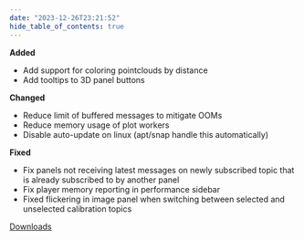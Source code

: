 ```yaml
---
date: "2023-12-26T23:21:52"
hide_table_of_contents: true
---
```

**Added**
- Add support for coloring pointclouds by distance
- Add tooltips to 3D panel buttons

**Changed**
- Reduce limit of buffered messages to mitigate OOMs
- Reduce memory usage of plot workers
- Disable auto-update on linux (apt/snap handle this automatically)

**Fixed**
- Fix panels not receiving latest messages on newly subscribed topic that is already subscribed to by another panel
- Fix player memory reporting in performance sidebar
- Fixed flickering in image panel when switching between selected and unselected calibration topics

<!-- truncate -->
[Downloads](https://github.com/foxglove/studio/releases/tag/v1.83.0)
